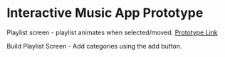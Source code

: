 # Interactive Music App Prototype

Playlist screen - playlist animates when selected/moved. [Prototype Link](https://framer.cloud/YwSEi)

Build Playlist Screen - Add categories using the add button. 
